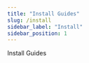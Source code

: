 ```yaml
---
title: "Install Guides"
slug: /install
sidebar_label: "Install"
sidebar_position: 1
---
```


Install Guides
